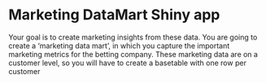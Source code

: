 # Marketing DataMart Shiny app

Your goal is to create marketing insights from these data. You are going to create a 
‘marketing data mart’, in which you capture the important marketing metrics for the betting 
company. These marketing data are on a customer level, so you will have to create a 
basetable with one row per customer

